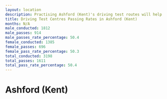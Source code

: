 ```yaml
---
layout: location
description: Practising Ashford (Kent)'s driving test routes will help you become more confident in your gear-changing abilities.
title: Driving Test Centres Passing Rates in Ashford (Kent)
months: N/A
male_conducted: 1812
male_passes: 914
male_passes_rate_percentage: 50.4
female_conducted: 1385
female_passes: 696
female_pass_rate_percentage: 50.3
total_conducted: 3198
total_passes: 1611
total_pass_rate_percentage: 50.4
---
```


# Ashford (Kent)
